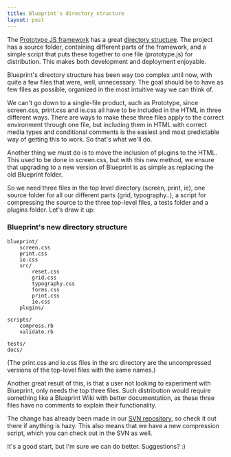 ```yaml
---
title: Blueprint's directory structure
layout: post
---
```


The [Prototype JS framework][1] has a great [directory structure][2]. The project has a source folder, containing different parts of the framework, and a simple script that puts these together to one file (prototype.js) for distribution. This makes both development and deployment enjoyable. 

Blueprint's directory structure has been way too complex until now, with quite a few files that were, well, unnecessary. The goal should be to have as few files as possible, organized in the most intuitive way we can think of. 

We can't go down to a single-file product, such as Prototype, since screen.css, print.css and ie.css all have to be included in the HTML in three different ways. There are ways to make these three files apply to the correct environment through one file, but including them in HTML with correct media types and conditional comments is the easiest and most predictable way of getting this to work. So that's what we'll do.

Another thing we must do is to move the inclusion of plugins to the HTML. This used to be done in screen.css, but with this new method, we ensure that upgrading to a new version of Blueprint is as simple as replacing the old Blueprint folder.

So we need three files in the top level directory (screen, print, ie), one source folder for all our different parts (grid, typography..), a script for compressing the source to the three top-level files, a tests folder and a plugins folder. Let's draw it up:

### Blueprint's new directory structure

    blueprint/
        screen.css
        print.css
        ie.css
        src/
            reset.css
            grid.css
            typography.css
            forms.css
            print.css
            ie.css
        plugins/
    
    scripts/
        compress.rb
        validate.rb
    
    tests/
    docs/

(The print.css and ie.css files in the src directory are the uncompressed versions of the top-level files with the same names.)

Another great result of this, is that a user not looking to experiment with Blueprint, only needs the top three files. Such distribution would require something like a Blueprint Wiki with better documentation, as these three files have no comments to explain their functionality.

The change has already been made in our [SVN repository][3], so check it out there if anything is hazy. This also means that we have a new compression script, which you can check out in the SVN as well. 

It's a good start, but I'm sure we can do better. Suggestions? :)

  [1]: http://prototypejs.org/
  [2]: http://svn.rubyonrails.org/rails/spinoffs/prototype/trunk/
  [3]: http://blueprintcss.googlecode.com/svn/blueprint/trunk/

